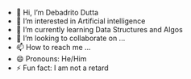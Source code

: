 - 👋 Hi, I’m Debadrito Dutta
- 👀 I’m interested in Artificial intelligence
- 🌱 I’m currently learning Data Structures and Algos 
- 💞️ I’m looking to collaborate on ...
- 📫 How to reach me ...
- 😄 Pronouns: He/Him
- ⚡ Fun fact: I am not a retard

<!---
DebadritoCG/DebadritoCG is a ✨ special ✨ repository because its `README.md` (this file) appears on your GitHub profile.
You can click the Preview link to take a look at your changes.
--->
